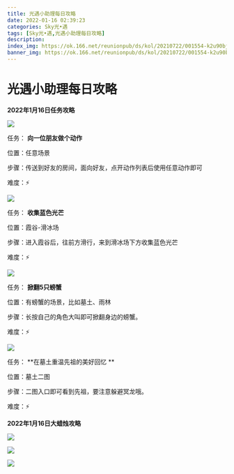```yaml
---
title: 光遇小助理每日攻略
date: 2022-01-16 02:39:23
categories: Sky光•遇
tags: [Sky光•遇,光遇小助理每日攻略]
description: 
index_img: https://ok.166.net/reunionpub/ds/kol/20210722/001554-k2u90bj7ay.png?imageView&thumbnail=600x0&type=jpg
banner_img: https://ok.166.net/reunionpub/ds/kol/20210722/001554-k2u90bj7ay.png?imageView&thumbnail=600x0&type=jpg
---
```

# 光遇小助理每日攻略
  

**2022年1月16日任务攻略**

![](https://ok.166.net/reunionpub/ds/kol/20220115/005724-3s0nsck2ev.png)

任务： **向一位朋友做个动作**

位置：任意场景

步骤：传送到好友的房间，面向好友，点开动作列表后使用任意动作即可

难度：⚡

![](https://ok.166.net/reunionpub/ds/kol/20220116/010257-t2ejvysncr.png)

任务： **收集蓝色光芒**

位置：霞谷-滑冰场

步骤：进入霞谷后，往前方滑行，来到滑冰场下方收集蓝色光芒

难度：⚡

  

![](https://ok.166.net/reunionpub/ds/kol/20220116/010334-cutbhs7eq8.png)

任务： **掀翻5只螃蟹**

位置：有螃蟹的场景，比如墓土、雨林

步骤：长按自己的角色大叫即可掀翻身边的螃蟹。

难度：⚡

![](https://ok.166.net/reunionpub/ds/kol/20220116/010714-86m4ocngpl.png)

任务： **在墓土重温先祖的美好回忆  **

位置：墓土二图

步骤：二图入口即可看到先祖，要注意躲避冥龙哦。

难度：⚡

 **2022年1月16日大蜡烛攻略**

![](https://ok.166.net/reunionpub/ds/kol/20220116/011809-ypz7fghino.png)

![](https://ok.166.net/reunionpub/ds/kol/20220116/010409-1hjdrneb90.png)

![](https://ok.166.net/reunionpub/ds/kol/20220116/011657-sdlj4yor68.png)

  

  

  

  

  

